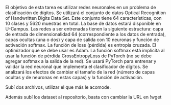El objetivo de esta tarea es utilizar redes neuronales en un problema de clasificación de dígitos. Se
utilizará el conjunto de datos Optical Recognition of Handwritten Digits Data Set. Este conjunto tiene
64 características, con 10 clases y 5620 muestras en total. 
La base de datos estará disponible en U-Campus. 
Las redes a ser entrenadas tienen la siguiente estructura: capa de entrada de dimensionalidad 64
(correspondiente a los datos de entrada), capas ocultas (una o dos) y capa de salida con 10 neuronas y
función de activación softmax. La función de loss (pérdida) es entropía cruzada. El optimizador que se
debe usar es Adam. La función softmax está implícita al usar la función de pérdida CrossEntropyLoss de
PyTorch (no se debe agregar softmax a la salida de la red).
Se usará PyTorch para entrenar y validar la red neuronal que implementa el clasificador de dígitos.
Se analizará los efectos de cambiar el tamaño de la red (número de capas ocultas y de neuronas en estas
capas) y la función de activación.

Subí dos archivos, utilizar el que más le acomode.

Además subí los dataset al repositorio, basta con cambiar la URL en !wget
